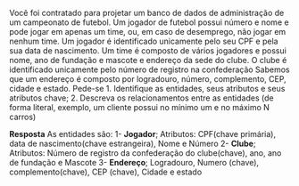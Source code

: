Você foi contratado para projetar um banco de dados de administração de um campeonato de futebol. Um jogador de futebol possui número e nome e pode jogar em apenas um time, ou, em caso de desemprego, não jogar em nenhum time. Um jogador é identificado unicamente pelo seu CPF e pela sua data de nascimento. Um time é composto de vários jogadores e possui nome, ano de fundação e mascote e endereço da sede do clube. O clube é identificado unicamente pelo número de registro na confederação Sabemos que um endereço é composto por logradouro, número, complemento, CEP, cidade e estado. Pede-se 1. Identifique as entidades, seus atributos e seus atributos chave; 2. Descreva os relacionamentos entre as entidades (de forma literal, exemplo, um cliente possui no mínimo um e no máximo N carros)

**Resposta**
As entidades são: 
1- **Jogador**; Atributos: CPF(chave primária), data de nascimento(chave estrangeira), Nome e Número 
2- **Clube**; Atributos: Número de registro da confederação do clube(chave), ano, ano de fundação e Mascote
3- **Endereço**; Logradouro, Numero (chave), complemento(chave), CEP (chave), Cidade e estado

